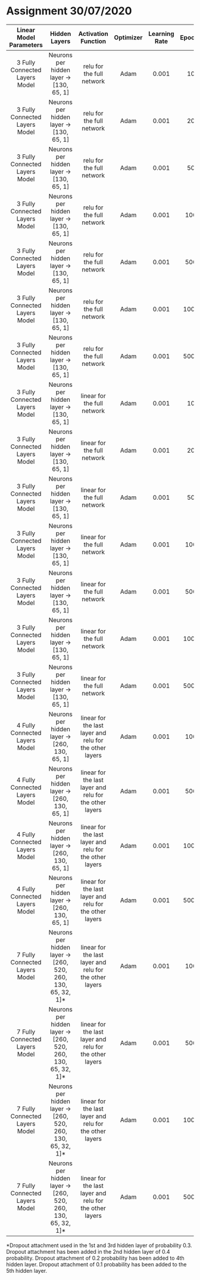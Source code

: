 # Assignment 30/07/2020

|Linear Model Parameters       |Hidden Layers                                               |Activation Function                                    |Optimizer|Learning Rate|Epochs|Train MSE   |Train MAE|Val MSE     |Val MAE  |Train MSLE|Val MSLE|
|:----------------------------:|:----------------------------------------------------------:|:-----------------------------------------------------:|:-------:|:-----------:|:----:|:----------:|:-------:|:----------:|:-------:|:--------:|:------:|
|3 Fully Connected Layers Model|Neurons per hidden layer -> [130, 65, 1]                    |relu for the full network                              |Adam     |0.001        |10    |4178527.5000|1281.1110|4390726.0000|1234.6630|          |        |
|3 Fully Connected Layers Model|Neurons per hidden layer -> [130, 65, 1]                    |relu for the full network                              |Adam     |0.001        |20    |4089867.7500|1264.1523|4240632.0000|1239.1173|          |        |
|3 Fully Connected Layers Model|Neurons per hidden layer -> [130, 65, 1]                    |relu for the full network                              |Adam     |0.001        |50    |3968502.7500|1250.9556|4281258.0000|1229.0972|          |        |
|3 Fully Connected Layers Model|Neurons per hidden layer -> [130, 65, 1]                    |relu for the full network                              |Adam     |0.001        |100   |3885934.2500|1236.2449|4119948.5000|1228.3715|          |        |
|3 Fully Connected Layers Model|Neurons per hidden layer -> [130, 65, 1]                    |relu for the full network                              |Adam     |0.001        |500   |3546600.5000|1195.4869|4309686.5000|1238.6261|          |        |
|3 Fully Connected Layers Model|Neurons per hidden layer -> [130, 65, 1]                    |relu for the full network                              |Adam     |0.001        |1000  |3261451.0000|1168.1522|4606204.5000|1270.4216|          |        |
|3 Fully Connected Layers Model|Neurons per hidden layer -> [130, 65, 1]                    |relu for the full network                              |Adam     |0.001        |5000  |3035758.2500|1147.9901|5281517.0000|1363.9896|          |        |
|3 Fully Connected Layers Model|Neurons per hidden layer -> [130, 65, 1]                    |linear for the full network                            |Adam     |0.001        |10    |4435840.5000|1350.2988|4683775.5000|1329.4232|          |        |
|3 Fully Connected Layers Model|Neurons per hidden layer -> [130, 65, 1]                    |linear for the full network                            |Adam     |0.001        |20    |4412040.0000|1346.2072|4706087.0000|1413.1097|          |        |
|3 Fully Connected Layers Model|Neurons per hidden layer -> [130, 65, 1]                    |linear for the full network                            |Adam     |0.001        |50    |4397436.5000|1343.8987|4824719.0000|1336.1906|          |        |
|3 Fully Connected Layers Model|Neurons per hidden layer -> [130, 65, 1]                    |linear for the full network                            |Adam     |0.001        |100   |4393944.5000|1341.8081|4697675.0000|1337.0493|          |        |
|3 Fully Connected Layers Model|Neurons per hidden layer -> [130, 65, 1]                    |linear for the full network                            |Adam     |0.001        |500   |4396016.0000|1342.9451|4636329.5000|1355.3977|          |        |
|3 Fully Connected Layers Model|Neurons per hidden layer -> [130, 65, 1]                    |linear for the full network                            |Adam     |0.001        |1000  |4374688.5000|1337.5750|4685441.5000|1328.3018|          |        |
|3 Fully Connected Layers Model|Neurons per hidden layer -> [130, 65, 1]                    |linear for the full network                            |Adam     |0.001        |5000  |4390153.0000|1341.1603|4749785.0000|1319.6615|          |        |
|4 Fully Connected Layers Model|Neurons per hidden layer -> [260, 130, 65, 1]               |linear for the last layer and relu for the other layers|Adam     |0.001        |100   |3885363.7500|1227.5720|3988240.0000|1347.0333|          |        |
|4 Fully Connected Layers Model|Neurons per hidden layer -> [260, 130, 65, 1]               |linear for the last layer and relu for the other layers|Adam     |0.001        |500   |2841460.0000|1119.0825|4414667.5000|1291.5073|          |        |
|4 Fully Connected Layers Model|Neurons per hidden layer -> [260, 130, 65, 1]               |linear for the last layer and relu for the other layers|Adam     |0.001        |1000  |2275388.0000|1038.3757|5256642.0000|1353.8179|          |        |
|4 Fully Connected Layers Model|Neurons per hidden layer -> [260, 130, 65, 1]               |linear for the last layer and relu for the other layers|Adam     |0.001        |5000  |||||          |        |
|7 Fully Connected Layers Model|Neurons per hidden layer -> [260, 520, 260, 130, 65, 32, 1]*|linear for the last layer and relu for the other layers|Adam     |0.001        |100   |4670716.5000|1349.6895|3875548.7500|1276.5627|          |        |
|7 Fully Connected Layers Model|Neurons per hidden layer -> [260, 520, 260, 130, 65, 32, 1]*|linear for the last layer and relu for the other layers|Adam     |0.001        |500   |4784954.5000|1334.6241|4170293.2500|1386.2275|          |        |
|7 Fully Connected Layers Model|Neurons per hidden layer -> [260, 520, 260, 130, 65, 32, 1]*|linear for the last layer and relu for the other layers|Adam     |0.001        |1000  |||||          |        |
|7 Fully Connected Layers Model|Neurons per hidden layer -> [260, 520, 260, 130, 65, 32, 1]*|linear for the last layer and relu for the other layers|Adam     |0.001        |5000  |||||          |        |


*Dropout attachment used in the 1st and 3rd hidden layer of probability 0.3. Dropout attachment has been added in the 2nd hidden layer of 0.4 probability. Dropout attachment of 0.2 probability has been added to 4th hidden layer. Dropout attachment of 0.1 probability has been added to the 5th hidden layer.